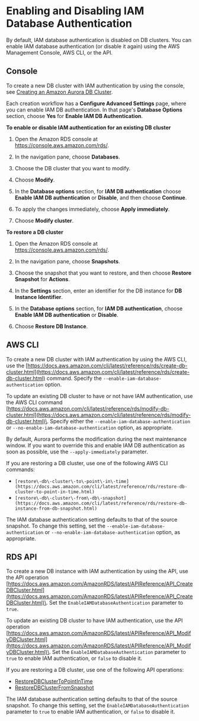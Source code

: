 # Enabling and Disabling IAM Database Authentication<a name="UsingWithRDS.IAMDBAuth.Enabling"></a>

By default, IAM database authentication is disabled on DB clusters\. You can enable IAM database authentication \(or disable it again\) using the AWS Management Console, AWS CLI, or the API\.

## Console<a name="UsingWithRDS.IAMDBAuth.Enabling.Console"></a>

To create a new DB cluster with IAM authentication by using the console, see [Creating an Amazon Aurora DB Cluster](Aurora.CreateInstance.md)\.

Each creation workflow has a **Configure Advanced Settings** page, where you can enable IAM DB authentication\. In that page's **Database Options** section, choose **Yes** for **Enable IAM DB Authentication**\.

**To enable or disable IAM authentication for an existing DB cluster**

1. Open the Amazon RDS console at [https://console\.aws\.amazon\.com/rds/](https://console.aws.amazon.com/rds/)\.

1. In the navigation pane, choose **Databases**\.

1. Choose the DB cluster that you want to modify\.

1. Choose **Modify**\.

1. In the **Database options** section, for **IAM DB authentication** choose **Enable IAM DB authentication** or **Disable**, and then choose **Continue**\.

1. To apply the changes immediately, choose **Apply immediately**\.

1. Choose **Modify cluster**\.

**To restore a DB cluster**

1. Open the Amazon RDS console at [https://console\.aws\.amazon\.com/rds/](https://console.aws.amazon.com/rds/)\.

1. In the navigation pane, choose **Snapshots**\.

1. Choose the snapshot that you want to restore, and then choose **Restore Snapshot** for **Actions**\.

1. In the **Settings** section, enter an identifier for the DB instance for **DB Instance Identifier**\.

1. In the **Database options** section, for **IAM DB authentication**, choose **Enable IAM DB authentication** or **Disable**\.

1. Choose **Restore DB Instance**\.

## AWS CLI<a name="UsingWithRDS.IAMDBAuth.Enabling.CLI"></a>

To create a new DB cluster with IAM authentication by using the AWS CLI, use the [https://docs.aws.amazon.com/cli/latest/reference/rds/create-db-cluster.html](https://docs.aws.amazon.com/cli/latest/reference/rds/create-db-cluster.html) command\. Specify the `--enable-iam-database-authentication` option\.

To update an existing DB cluster to have or not have IAM authentication, use the AWS CLI command [https://docs.aws.amazon.com/cli/latest/reference/rds/modify-db-cluster.html](https://docs.aws.amazon.com/cli/latest/reference/rds/modify-db-cluster.html)\. Specify either the `--enable-iam-database-authentication` or `--no-enable-iam-database-authentication` option, as appropriate\.

By default, Aurora performs the modification during the next maintenance window\. If you want to override this and enable IAM DB authentication as soon as possible, use the `--apply-immediately` parameter\. 

If you are restoring a DB cluster, use one of the following AWS CLI commands:
+ `[restore\-db\-cluster\-to\-point\-in\-time](https://docs.aws.amazon.com/cli/latest/reference/rds/restore-db-cluster-to-point-in-time.html)`
+ `[restore\-db\-cluster\-from\-db\-snapshot](https://docs.aws.amazon.com/cli/latest/reference/rds/restore-db-instance-from-db-snapshot.html)`

The IAM database authentication setting defaults to that of the source snapshot\. To change this setting, set the `--enable-iam-database-authentication` or `--no-enable-iam-database-authentication` option, as appropriate\.

## RDS API<a name="UsingWithRDS.IAMDBAuth.Enabling.API"></a>

To create a new DB instance with IAM authentication by using the API, use the API operation [https://docs.aws.amazon.com/AmazonRDS/latest/APIReference/API_CreateDBCluster.html](https://docs.aws.amazon.com/AmazonRDS/latest/APIReference/API_CreateDBCluster.html)\. Set the `EnableIAMDatabaseAuthentication` parameter to `true`\.

To update an existing DB cluster to have IAM authentication, use the API operation [https://docs.aws.amazon.com/AmazonRDS/latest/APIReference/API_ModifyDBCluster.html](https://docs.aws.amazon.com/AmazonRDS/latest/APIReference/API_ModifyDBCluster.html)\. Set the `EnableIAMDatabaseAuthentication` parameter to `true` to enable IAM authentication, or `false` to disable it\.

If you are restoring a DB cluster, use one of the following API operations:
+ [RestoreDBClusterToPointInTime](https://docs.aws.amazon.com/AmazonRDS/latest/APIReference/API_RestoreDBClusterToPointInTime.html)
+ [RestoreDBClusterFromSnapshot](https://docs.aws.amazon.com/AmazonRDS/latest/APIReference/API_RestoreDBClusterFromSnapshot.html)

The IAM database authentication setting defaults to that of the source snapshot\. To change this setting, set the `EnableIAMDatabaseAuthentication` parameter to `true` to enable IAM authentication, or `false` to disable it\.